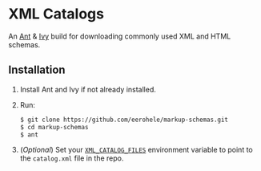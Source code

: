 # XML Catalogs

An [Ant][ant] & [Ivy][ivy] build for downloading commonly used XML and HTML
schemas.

## Installation

1. Install Ant and Ivy if not already installed.
2. Run:

    ```bash
    $ git clone https://github.com/eerohele/markup-schemas.git
    $ cd markup-schemas
    $ ant
    ```

3. (*Optional*) Set your [`XML_CATALOG_FILES`][xml-catalog-files] environment
   variable to point to the `catalog.xml` file in the repo.

[ant]: https://ant.apache.org
[ivy]: https://ant.apache.org/ivy
[xml-catalog-files]: http://www.xmlsoft.org/catalog.html

